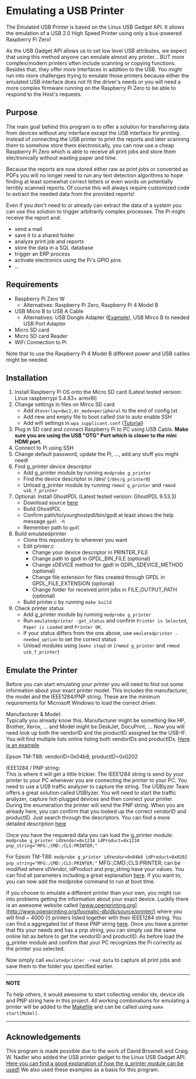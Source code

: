 # Emulating a USB Printer
 
The Emulated USB Printer is based on the Linux USB Gadget API.
It allows the emulation of a USB 2.0 High Speed Printer using only
a bus-powered Raspberry Pi Zero!

As the USB Gadget API allows us to set low level USB attributes, we 
expect that using this method anyone can emulate almost any printer... 
BUT more complex/modern printers often include scanning or copying
functions. Besides that, they offer more Interfaces in addition to the USB.
You might run into more challenges trying to emulate those printers because
either the emulated USB interface does not fit the driver's needs or you will
need a more complex firmware running on the Raspberry Pi Zero to be able 
to respond to the Host's requests. 

## Purpose

The main goal behind this program is to offer a solution for 
transferring data from devices without any interface except the
USB interface for printing. Instead of connecting the USB printer to print
the reports and later scanning them to somehow store them electronically,
you can now use a cheap Raspberry Pi Zero which is able to receive all
print jobs and store them electronically without wasting paper and time.

Because the reports are now stored either raw as print jobs or converted
as PDFs you will no longer need to run any text detection algorithms 
to hope finding at least somewhat correct letters or even words on
potentially terribly scanned reports. Of course this will always
require customized code to extract the needed data from the provided
reports! 

Even if you don't need to or already can extract the data of a system
you can use this solution to trigger arbitrarily complex processes.
The Pi might receive the report and:
 - send a mail
 - save it to a shared folder
 - analyze print job and reports 
 - store the data in a SQL database
 - trigger an ERP process 
 - activate electronics using the Pi's GPIO pins
 - ... 
 

## Requirements
 - Raspberry Pi Zero W
    - Alternatives: Raspberry Pi Zero, Raspberry Pi 4 Model B
 - USB Micro B to USB A Cable
    - Alternatives: USB Dongle Adapter ([Example](https://wiki.52pi.com/index.php/USB_dongle_for_Raspberry_Pi_Zero/Zero_W_SKU:EP-0097)), USB Mirco B to needed USB Port Adapter  
 - Micro SD card
 - Micro SD card Reader
 - WiFi Connection to Pi
 
 Note that to use the Raspberry Pi 4 Model B different power and 
 USB cables might be needed. 
 
## Installation
 1. Install Raspberry Pi OS onto the Micro SD card 
    (Latest tested version: Linux raspberrypi 5.4.83+ armv6l) 
 2. Change settings in files on Mirco SD card 
    - Add `dtoverlay=dwc2,dr_mode=peripheral` to the end of config.txt
    - Add new and empty file to boot called `SSH` to auto enable SSH
    - Add wifi settings in `wpa_supplicant.conf` ([Tutorial](https://www.raspberrypi.org/documentation/configuration/wireless/headless.md))
 3. Plug in SD card and connect Raspberry Pi to PC using USB Cable. 
    **Make sure you are using the USB "OTG" Port which is closer to the mini HDMI port.**
 4. Connect to Pi using SSH
 5. Change default password, update the Pi, ..., add any stuff you might need!
 6. Find g_printer device descriptor
    - Add g_printer module by running `modprobe g_printer`
    - Find the device descriptor in /dev/ (`/dev/g_printer0`)
    - Unload g_printer module by running `rmmod g_printer` and `rmmod usb_f_printer`
 7. Optional: Install GhostPDL (Latest tested version: GhostPDL 9.53.3)
    - Download source [here](https://www.ghostscript.com/download/gpdldnld.html)
    - Build GhostPDL
    - Confirm path/to/yourghostpdl/bin/gpdl at least shows the help message `gpdl -h`
    - Remember path to `gpdl`
 8. Build emulatedprinter
    - Clone this repository to wherever you want
    - Edit printer.c
       - Change your device descriptor in PRINTER_FILE
       - Change path to gpdl in GPDL_BIN_FILE (optional)
       - Change sDEVICE method for gpdl in GDPL_SDEVICE_METHOD (optional)
       - Change file extension for files created through GPDL in GPDL_FILE_EXTENSION (optional)
       - Change folder for received print jobs in FILE_OUTPUT_PATH (optional)
    - Build printer.c by running `make build`
 9. Check printer status
    - Add g_printer module by running `modprobe g_printer`
    - Run `emulatedprinter -get_status` and confirm `Printer is Selected`, `Paper is Loaded` and `Printer OK`.
    - If your status differs from the one above, use `emulatedprinter -needed_option` to set the correct status
    - Unload modules using (`make stop`) or (`rmmod g_printer` and `rmmod usb_f_printer`)
 
## Emulate the Printer
  Before you can start emulating your printer you will need to find out
  some information about your exact printer model. This includes the manufacturer,
  the model and the IEEE1284/PNP string. These are the minimum requirements  for Microsoft
  Windows to load the correct driver. 

  Manufacturer & Model:  
  Typically you already know this. Manufacturer might be 
  something like HP, Brother, Xerox, ... and Model might be DeskJet, DocuPrint, ... 
  Now you will need look up both the vendorID and the productID assigned be the USB-IF.
  You will find multiple lists online listing both vendorIDs and productIDs. [Here is an
  example](https://www.the-sz.com/products/usbid/).

  Epson TM-T88: vendorID=0x04b8, productID=0x0202

  IEEE1284 / PNP string:  
  This is where it will get a little trickier. The IEEE1284 string is send
  by your printer to your PC whenever you are connecting the printer to your PC.
  You need to use a USB traffic analyzer to capture the string. The USBlyzer Team
  offers a great solution called USBlyzer. You will need to start the traffic analyzer,
  capture hot-plugged devices and then connect your printer. During the enumeration
  the printer will send the PNP string. When you are already here, you can confirm
  that you looked up the correct vendorID and productID. Just search through the
  descriptors. You can find a more detailed description [here](doc/capture_pnp_string.md)

  Once you have the requiered data you can load the g_printer module:
  `modprobe g_printer idVendor=0x1234 idProduct=0x1234 pnp_string="MFG:;CMD:;CLS:PRINTER;"`

  For Epson TM-T88:
    `modprobe g_printer idVendor=0x04b8 idProduct=0x0202 pnp_string="MFG:;CMD:;CLS:PRINTER;"`
   MFG:;CMD:;CLS:PRINTER; can be modified
  where idVendor, idProduct and pnp_string have your values. You can find all parameters
  including a great explanation [here](https://www.kernel.org/doc/Documentation/usb/gadget_printer.rst).
  If you want to, you can now add the modprobe command to run at boot time.

  If you choose to emulate a different printer than your own, you might run into problems
  getting the information about your exact device. Luckily there is an awesome website
  called [www.openprinting.org](http://www.openprinting.org/foomatic-db/db/source/printer/) where you will find
  ~ 4000 (!) printers listed together with their IEEE1284 string. You can find a aggregated list 
  of these PNP string [here](doc/pnp_strings.txt). Once you have a printer 
  that fits your needs and has a pnp string, you can simply use the same online list as before to get
  the vendorID and productID. As before load the g_printer module and confirm that 
  your PC recognizes  the Pi correctly as the printer you selected.  

  Now simply call `emulatedprinter -read_data` to capture all print jobs and
  save them to the folder you specified earlier. 
      
---
**NOTE**

To help others, it would awesome to start collecting  vendor ids, device ids and PNP string here in this project.
All working combinations for emulating a printer will be added to the [Makefile](Makefile) and can be called 
using `make start[Model]`.

---  

      
## Acknowledgements    
This program is made possible due to the work of David Brownell and 
Craig W. Nadler who added the USB printer gadget to the 
Linux USB Gadget API. 
[Here you can find a good explanation  of how the g_printer module 
can be used!](https://www.kernel.org/doc/Documentation/usb/gadget_printer.rst)
We also used these examples as a basis for this program.
      
   
   
